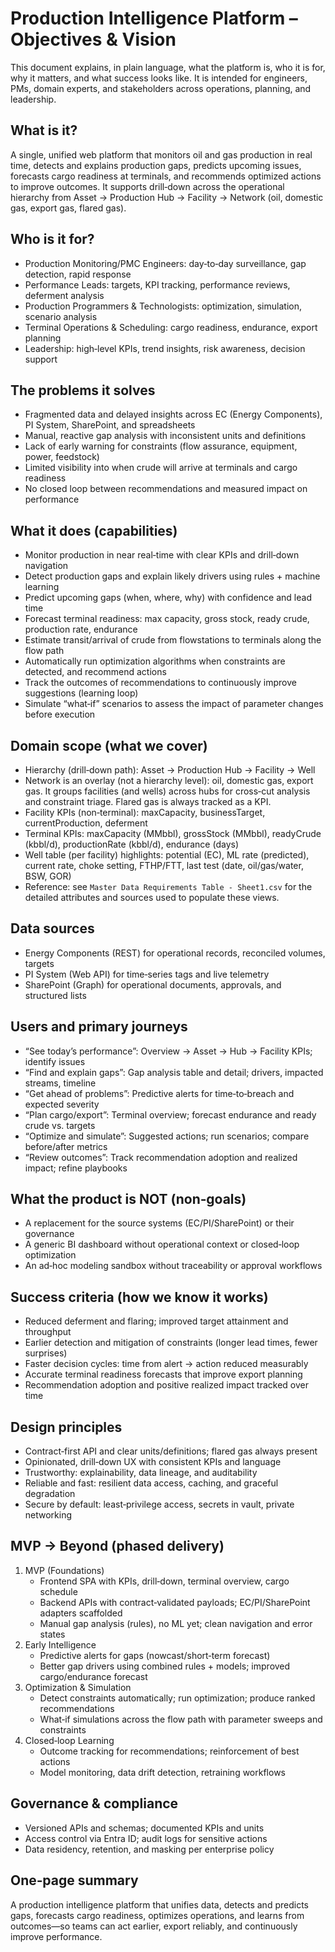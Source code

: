 # Production Intelligence Platform – Objectives & Vision

This document explains, in plain language, what the platform is, who it is for, why it matters, and what success looks like. It is intended for engineers, PMs, domain experts, and stakeholders across operations, planning, and leadership.

## What is it?
A single, unified web platform that monitors oil and gas production in real time, detects and explains production gaps, predicts upcoming issues, forecasts cargo readiness at terminals, and recommends optimized actions to improve outcomes. It supports drill‑down across the operational hierarchy from Asset → Production Hub → Facility → Network (oil, domestic gas, export gas, flared gas).

## Who is it for?
- Production Monitoring/PMC Engineers: day‑to‑day surveillance, gap detection, rapid response
- Performance Leads: targets, KPI tracking, performance reviews, deferment analysis
- Production Programmers & Technologists: optimization, simulation, scenario analysis
- Terminal Operations & Scheduling: cargo readiness, endurance, export planning
- Leadership: high‑level KPIs, trend insights, risk awareness, decision support

## The problems it solves
- Fragmented data and delayed insights across EC (Energy Components), PI System, SharePoint, and spreadsheets
- Manual, reactive gap analysis with inconsistent units and definitions
- Lack of early warning for constraints (flow assurance, equipment, power, feedstock)
- Limited visibility into when crude will arrive at terminals and cargo readiness
- No closed loop between recommendations and measured impact on performance

## What it does (capabilities)
- Monitor production in near real‑time with clear KPIs and drill‑down navigation
- Detect production gaps and explain likely drivers using rules + machine learning
- Predict upcoming gaps (when, where, why) with confidence and lead time
- Forecast terminal readiness: max capacity, gross stock, ready crude, production rate, endurance
- Estimate transit/arrival of crude from flowstations to terminals along the flow path
- Automatically run optimization algorithms when constraints are detected, and recommend actions
- Track the outcomes of recommendations to continuously improve suggestions (learning loop)
- Simulate “what‑if” scenarios to assess the impact of parameter changes before execution

## Domain scope (what we cover)
- Hierarchy (drill‑down path): Asset → Production Hub → Facility → Well
- Network is an overlay (not a hierarchy level): oil, domestic gas, export gas. It groups facilities (and wells) across hubs for cross‑cut analysis and constraint triage. Flared gas is always tracked as a KPI.
- Facility KPIs (non‑terminal): maxCapacity, businessTarget, currentProduction, deferment
- Terminal KPIs: maxCapacity (MMbbl), grossStock (MMbbl), readyCrude (kbbl/d), productionRate (kbbl/d), endurance (days)
- Well table (per facility) highlights: potential (EC), ML rate (predicted), current rate, choke setting, FTHP/FTT, last test (date, oil/gas/water, BSW, GOR)
- Reference: see `Master Data Requirements Table - Sheet1.csv` for the detailed attributes and sources used to populate these views.

## Data sources
- Energy Components (REST) for operational records, reconciled volumes, targets
- PI System (Web API) for time‑series tags and live telemetry
- SharePoint (Graph) for operational documents, approvals, and structured lists

## Users and primary journeys
- “See today’s performance”: Overview → Asset → Hub → Facility KPIs; identify issues
- “Find and explain gaps”: Gap analysis table and detail; drivers, impacted streams, timeline
- “Get ahead of problems”: Predictive alerts for time‑to‑breach and expected severity
- “Plan cargo/export”: Terminal overview; forecast endurance and ready crude vs. targets
- “Optimize and simulate”: Suggested actions; run scenarios; compare before/after metrics
- “Review outcomes”: Track recommendation adoption and realized impact; refine playbooks

## What the product is NOT (non‑goals)
- A replacement for the source systems (EC/PI/SharePoint) or their governance
- A generic BI dashboard without operational context or closed‑loop optimization
- An ad‑hoc modeling sandbox without traceability or approval workflows

## Success criteria (how we know it works)
- Reduced deferment and flaring; improved target attainment and throughput
- Earlier detection and mitigation of constraints (longer lead times, fewer surprises)
- Faster decision cycles: time from alert → action reduced measurably
- Accurate terminal readiness forecasts that improve export planning
- Recommendation adoption and positive realized impact tracked over time

## Design principles
- Contract‑first API and clear units/definitions; flared gas always present
- Opinionated, drill‑down UX with consistent KPIs and language
- Trustworthy: explainability, data lineage, and auditability
- Reliable and fast: resilient data access, caching, and graceful degradation
- Secure by default: least‑privilege access, secrets in vault, private networking

## MVP → Beyond (phased delivery)
1) MVP (Foundations)
   - Frontend SPA with KPIs, drill‑down, terminal overview, cargo schedule
   - Backend APIs with contract‑validated payloads; EC/PI/SharePoint adapters scaffolded
   - Manual gap analysis (rules), no ML yet; clean navigation and error states
2) Early Intelligence
   - Predictive alerts for gaps (nowcast/short‑term forecast)
   - Better gap drivers using combined rules + models; improved cargo/endurance forecast
3) Optimization & Simulation
   - Detect constraints automatically; run optimization; produce ranked recommendations
   - What‑if simulations across the flow path with parameter sweeps and constraints
4) Closed‑loop Learning
   - Outcome tracking for recommendations; reinforcement of best actions
   - Model monitoring, data drift detection, retraining workflows

## Governance & compliance
- Versioned APIs and schemas; documented KPIs and units
- Access control via Entra ID; audit logs for sensitive actions
- Data residency, retention, and masking per enterprise policy

## One‑page summary
A production intelligence platform that unifies data, detects and predicts gaps, forecasts cargo readiness, optimizes operations, and learns from outcomes—so teams can act earlier, export reliably, and continuously improve performance. 